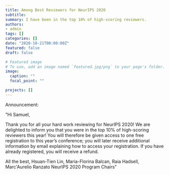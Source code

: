 ```yaml
---
title: Among Best Reviewers for NeurIPS 2020
subtitle:
summary: I have been in the top 10% of high-scoring reviewers.
authors:
- admin
tags: []
categories: []
date: "2020-10-21T00:00:00Z"
featured: false
draft: false

# Featured image
# To use, add an image named `featured.jpg/png` to your page's folder.
image:
  caption: ""
  focal_point: ""

projects: []
---
```


Announcement:


"Hi Samuel,

Thank you for all your hard work reviewing for NeurIPS 2020! We are delighted to inform you that you were in the top 10% of high-scoring reviewers this year! You will therefore be given access to one free registration to this year’s conference; you will later receive additional information by email explaining how to access your registration. If you have already registered, you will receive a refund.

All the best,
Hsuan-Tien Lin, Maria-Florina Balcan, Raia Hadsell, Marc'Aurelio Ranzato
NeurIPS 2020 Program Chairs"
